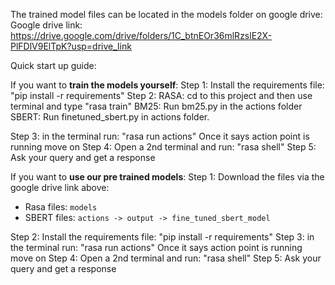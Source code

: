 The trained model files can be located in the models folder on google drive:
Google drive link: https://drive.google.com/drive/folders/1C_btnEOr36mlRzslE2X-PlFDlV9ElTpK?usp=drive_link

Quick start up guide:

If you want to **train the models yourself**:
Step 1: Install the requirements file: "pip install -r requirements"
Step 2: 
RASA: cd to this project and then use terminal and type "rasa train"
BM25: Run bm25.py in the actions folder
SBERT: Run finetuned_sbert.py in actions folder.

Step 3: in the terminal run: "rasa run actions" Once it says action point is running move on
Step 4: Open a 2nd terminal and run: "rasa shell"
Step 5: Ask your query and get a response

If you want to **use our pre trained models**:
Step 1: Download the files via the google drive link above:
* Rasa files: `models`  
* SBERT files: `actions -> output -> fine_tuned_sbert_model`   

Step 2: Install the requirements file: "pip install -r requirements"
Step 3: in the terminal run: "rasa run actions" Once it says action point is running move on
Step 4: Open a 2nd terminal and run: "rasa shell"
Step 5: Ask your query and get a response